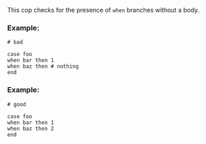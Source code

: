 This cop checks for the presence of `when` branches without a body.

### Example:

    # bad

    case foo
    when bar then 1
    when baz then # nothing
    end

### Example:

    # good

    case foo
    when bar then 1
    when baz then 2
    end